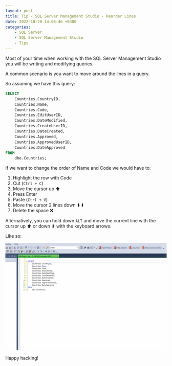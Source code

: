 ```yaml
---
layout: post
title: Tip - SQL Server Management Studio - Reorder Lines
date: 2022-10-20 14:08:46 +0300
categories:
    - SQL Server
    - SQL Server Management Studio
    - Tips
---
```

Most of your time when working with the SQL Server Management Studio you will be writing and modifying queries.

A common scenario is you want to move around the lines in a query.

So assuming we have this query:

```sql
SELECT
    Countries.CountryID,
    Countries.Name,
    Countries.Code,
    Countries.EditUserID,
    Countries.DateModified,
    Countries.CreateUserID,
    Countries.DateCreated,
    Countries.Approved,
    Countries.ApprovedUserID,
    Countries.DateApproved
FROM
    dbo.Countries;
```

If we want to change the order of Name and Code we would have to:

1. Highlight the row with Code
1. Cut (`Ctrl + C`)
1. Move the cursor up ⬆
1. Press Enter
1. Paste (`Ctrl + V`)
1. Move the cursor 2 lines down ⬇⬇
1. Delete the space ❌

Alternatively, you can hold down `ALT` and move the current line with the cursor up ⬆ or down ⬇ with the keyboard arrows.

Like so:

![](../images/2022/10/ReorderLines.gif)

Happy hacking!
